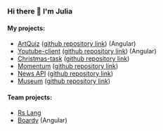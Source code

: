 ### Hi there 👋 I'm Julia

#### My projects:
- [ArtQuiz](https://ylepner.github.io/art-quiz/) ([github repository link](https://github.com/ylepner/art-quiz)) (Angular)
- [Youtube-client](https://ylepner-youtube-client.netlify.app/) ([github repository link](https://github.com/ylepner/youtube-client)) (Angular)
- [Christmas-task](https://ylepner-christmas-task.netlify.app) ([github repository link](https://github.com/ylepner/rsschool-projects/tree/christmas-task-2))
- [Momentum](https://ylepner-momentum.netlify.app/) ([github repository link](https://github.com/ylepner/rsschool-projects/tree/momentum))
- [News API](https://ylepner-migration-newip-to-ts.netlify.app/) ([github repository link](https://github.com/ylepner/rsschool-projects/tree/migration-newip-to-ts/))
- [Museum](https://ylepner-museum.netlify.app) ([github repository link](https://github.com/ylepner/rsschool-projects/tree/museum-dom))

#### Team projects:
- [Rs Lang](https://rslang-20.netlify.app/)
- [Boardy](https://project-management-team7.netlify.app/) (Angular)

